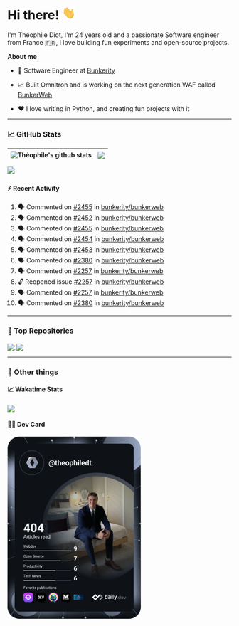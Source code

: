 # Hi there! <img src="./wave.gif" width="30px" height="30px" />

I'm Théophile Diot, I'm 24 years old and a passionate Software engineer from France 🇫🇷, I love building fun experiments and open-source projects.

**About me**

- 💼 Software Engineer at [Bunkerity](https://www.bunkerity.com/)

- 📈 Built Omnitron and is working on the next generation WAF called [BunkerWeb](https://www.bunkerweb.io)

- ❤️ I love writing in Python, and creating fun projects with it

---

### 📈 GitHub Stats

| <img align="center" src="https://github-readme-stats.vercel.app/api?username=TheophileDiot&show_icons=true&include_all_commits=true&theme=algolia&hide_border=true&rank_icon=github" alt="Théophile's github stats" /> | <img align="center" src="https://github-readme-stats.vercel.app/api/top-langs/?username=TheophileDiot&layout=compact&theme=algolia&hide_border=true" /> |
| ---------------------------------------------------------------------------------------------------------------------------------------------------------------------------------------------------------------------- | ------------------------------------------------------------------------------------------------------------------------------------------------------- |

![](https://github-readme-activity-graph.vercel.app/graph?username=TheophileDiot&theme=tokyo-night)

#### :zap: Recent Activity

<!--START_SECTION:activity-->
1. 🗣 Commented on [#2455](https://github.com/bunkerity/bunkerweb/issues/2455#issuecomment-3011872887) in [bunkerity/bunkerweb](https://github.com/bunkerity/bunkerweb)
2. 🗣 Commented on [#2452](https://github.com/bunkerity/bunkerweb/issues/2452#issuecomment-3011807072) in [bunkerity/bunkerweb](https://github.com/bunkerity/bunkerweb)
3. 🗣 Commented on [#2455](https://github.com/bunkerity/bunkerweb/issues/2455#issuecomment-3011803606) in [bunkerity/bunkerweb](https://github.com/bunkerity/bunkerweb)
4. 🗣 Commented on [#2454](https://github.com/bunkerity/bunkerweb/issues/2454#issuecomment-3011800879) in [bunkerity/bunkerweb](https://github.com/bunkerity/bunkerweb)
5. 🗣 Commented on [#2453](https://github.com/bunkerity/bunkerweb/issues/2453#issuecomment-3011794846) in [bunkerity/bunkerweb](https://github.com/bunkerity/bunkerweb)
6. 🗣 Commented on [#2380](https://github.com/bunkerity/bunkerweb/issues/2380#issuecomment-3011792929) in [bunkerity/bunkerweb](https://github.com/bunkerity/bunkerweb)
7. 🗣 Commented on [#2257](https://github.com/bunkerity/bunkerweb/issues/2257#issuecomment-3011790424) in [bunkerity/bunkerweb](https://github.com/bunkerity/bunkerweb)
8. 🔓 Reopened issue [#2257](https://github.com/bunkerity/bunkerweb/issues/2257) in [bunkerity/bunkerweb](https://github.com/bunkerity/bunkerweb)
9. 🗣 Commented on [#2257](https://github.com/bunkerity/bunkerweb/issues/2257#issuecomment-3011789769) in [bunkerity/bunkerweb](https://github.com/bunkerity/bunkerweb)
10. 🗣 Commented on [#2380](https://github.com/bunkerity/bunkerweb/issues/2380#issuecomment-3011787837) in [bunkerity/bunkerweb](https://github.com/bunkerity/bunkerweb)
<!--END_SECTION:activity-->

---

### 🔧 Top Repositories

<a href="https://github.com/bunkerity/bunkerweb">
  <img align="center" src="https://github-readme-stats.vercel.app/api/pin/?username=Bunkerity&repo=bunkerweb&theme=algolia" />
</a>
<a href="https://github.com/TheophileDiot/Omnitron">
  <img align="center" src="https://github-readme-stats.vercel.app/api/pin/?username=TheophileDiot&repo=Omnitron&theme=algolia" />
</a>

---

### 🎉 Other things

#### 📈 Wakatime Stats

<a href="https://wakatime.com/@theophile_bunkerity">
  <img align="center" src="https://github-readme-stats.vercel.app/api/wakatime?username=3aa5ce41-c253-43d9-8441-a721e446a45f&layout=compact&theme=algolia" />
</a>

#### 👨‍💻 Dev Card

<a href="https://app.daily.dev/TheophileDt">
  <img src="./devcard.svg" width="300" alt="Théophile Diot's Dev Card"/>
</a>
